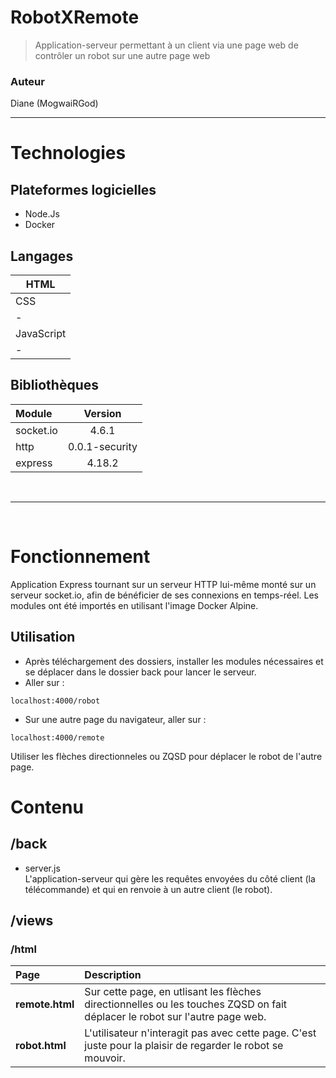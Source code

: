 # RobotXRemote
> Application-serveur permettant à un client via une page web de contrôler un robot sur une autre page web

### Auteur 
Diane (MogwaiRGod)

<hr>

# Technologies

## Plateformes logicielles
* Node.Js
* Docker

## Langages
| HTML |
|-|
| CSS |
|-|
| JavaScript |
|-|

## Bibliothèques

| Module | Version |
|:--|:--:|
|socket.io| 4.6.1 |
|http|0.0.1-security|
|express|4.18.2|

<br>
<hr>
<br>

# Fonctionnement
Application Express tournant sur un serveur HTTP lui-même monté sur un serveur socket.io, afin de bénéficier de ses connexions en temps-réel. Les modules ont été importés en utilisant l'image Docker Alpine.
## Utilisation
* Après téléchargement des dossiers, installer les modules nécessaires et se déplacer dans le dossier back pour lancer le serveur.
* Aller sur : 
```
localhost:4000/robot
```
* Sur une autre page du navigateur, aller sur : 
```
localhost:4000/remote
```
Utiliser les flèches directionneles ou ZQSD pour déplacer le robot de l'autre page.
 
# Contenu
## /back
* server.js <br>
L'application-serveur qui gère les requêtes envoyées du côté client (la télécommande) et qui en renvoie à un autre client (le robot).
## /views
### /html
| Page | Description |
|:--|:--|
|**remote.html**|Sur cette page, en utlisant les flèches directionnelles ou les touches ZQSD on fait déplacer le robot sur l'autre page web.|
|**robot.html**|L'utilisateur n'interagit pas avec cette page. C'est juste pour la plaisir de regarder le robot se mouvoir.|
